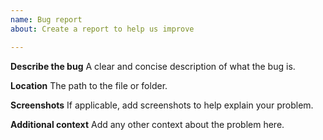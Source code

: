 ```yaml
---
name: Bug report
about: Create a report to help us improve

---
```


**Describe the bug**
A clear and concise description of what the bug is.

**Location**
The path to the file or folder.

**Screenshots**
If applicable, add screenshots to help explain your problem.

**Additional context**
Add any other context about the problem here.
